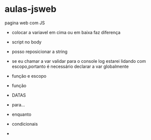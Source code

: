 # aulas-jsweb
pagina web com JS 



- colocar a variavel em cima ou em baixa faz diferença

- script no body
- posso reposicionar a string
- se eu chamar a var validar para o console log estarei lidando com escopo,portanto é necessário declarar a var globalmente
- função e escopo
- função 
- DATAS
- para...
- enquanto
- condicionais
- 